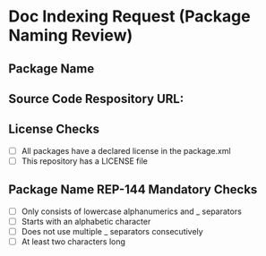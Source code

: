 <!--
This pull request template is used to request the addition of a "doc" entry in rosdistro for your package.

The addition of a doc entry to rosdistro is one of the first steps in the process of getting a package released. You are not expected to provide documentation for your package at this point in time, but is more about undergoing the naming review process and getting the package indexed in the rosdistro.

Before you submit a pull request, you should have settled on the names of your ROS packages, and ensured that they follow package naming guidelines on REP-144 (https://ros.org/reps/rep-0144.html).
-->

# Doc Indexing Request (Package Naming Review)

## Package Name
<!-- Enter the name of for your package here (eg. rclcpp) -->

## Source Code Respository URL:
<!-- Paste the URL for your source code here (eg. https://github.com/ros2/rclcpp) -->

## License Checks
<!-- Use the check list below to ensure you have satisfied the license requirements. Replace "[ ]" with "[x]" to check the box. -->
* [ ] All packages have a declared license in the package.xml
* [ ] This repository has a LICENSE file

## Package Name REP-144 Mandatory Checks
<!-- Use the check list below to ensure you have satisfied the mandatory checks. Replace "[ ]" with "[x]" to check the box. -->
* [ ] Only consists of lowercase alphanumerics and _ separators
* [ ] Starts with an alphabetic character
* [ ] Does not use multiple _ separators consecutively
* [ ] At least two characters long
